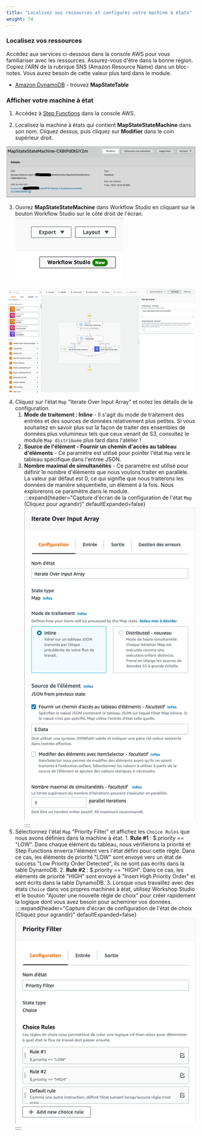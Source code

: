 ```yaml
---
title: "Localisez vos ressources et configurez votre machine à états"
weight: 74
---
```


### Localisez vos ressources

Accédez aux services ci-dessous dans la console AWS pour vous familiariser avec les ressources. Assurez-vous d'être dans la bonne région. Copiez l'ARN de la rubrique SNS (Amazon Resource Name) dans un bloc-notes. Vous aurez besoin de cette valeur plus tard dans le module.

- [Amazon DynamoDB](https://console.aws.amazon.com/dynamodbv2/home) - trouvez **MapStateTable**

### Afficher votre machine à état

1. Accédez à [Step Functions](https://console.aws.amazon.com/states/home) dans la console AWS.

2. Localisez la machine à états qui contient **MapStateStateMachine** dans son nom. Cliquez dessus, puis cliquez sur **Modifier** dans le coin supérieur droit.

![Modifier la machine à états](/static/img-fr/module-5/map-state-definition-edit.png)

3. Ouvrez **MapStateStateMachine** dans Workflow Studio en cliquant sur le bouton Workflow Studio sur le côté droit de l'écran.
![EDIT](/static/img/module-5/workflow-studio-button.png)

![EDIT](/static/img-fr/module-5/module5-workflowstudio.png)

4. Cliquez sur l'état `Map` "Iterate Over Input Array" et notez les détails de la configuration.
   1. **Mode de traitement : Inline** - Il s'agit du mode de traitement des entrées et des sources de données relativement plus petites. Si vous souhaitez en savoir plus sur la façon de traiter des ensembles de données plus volumineux tels que ceux venant de S3, consultez le module `Map distribuée` plus tard dans l'atelier !
   2. **Source de l'élément - Fournir un chemin d'accès au tableau d'éléments** - Ce paramètre est utilisé pour pointer l'état `Map` vers le tableau spécifique dans l'entrée JSON.
   3. **Nombre maximal de simultanéités** - Ce paramètre est utilisé pour définir le nombre d'éléments que nous voulons traiter en parallèle. La valeur par défaut est 0, ce qui signifie que nous traiterons les données de manière séquentielle, un élément à la fois. Nous explorerons ce paramètre dans le module.
   :::expand{header="Capture d'écran de la configuration de l'état `Map` (Cliquez pour agrandir)" defaultExpanded=false}
   ![Configuration de l'état Map](/static/img-fr/module-5/map-state-configuration.png)
   ::::
1. Sélectionnez l'état `Map` "Priority Filter" et affichez les `Choice Rules` que nous avons définies dans la machine à état.
   1. **Rule #1** : $.priority == "LOW". Dans chaque élément du tableau, nous vérifierons la priorité et Step Functions enverra l'élément vers l'état défini pour cette règle. Dans ce cas, les éléments de priorité "LOW" sont envoyé vers un état de success "Low Priority Order Detected", ils ne sont pas écrits dans la table DynamoDB.
   2. **Rule #2** : $.priority == "HIGH". Dans ce cas, les éléments de priorité "HIGH" sont envoyé à "Insert High Priority Order" et sont écrits dans la table DynamoDB.
   3. Lorsque vous travaillez avec des états `Choice` dans vos propres machines à état, utilisez Workshop Studio et le bouton "Ajouter une nouvelle règle de choix" pour créer rapidement la logique dont vous avez besoin pour acheminer vos données.
  ::::expand{header="Capture d'écran de configuration de l'état de choix (Cliquez pour agrandir)" defaultExpanded=false}
  ![Configuration de l'état de choix](/static/img-fr/module-5/choice-state-configuration.png)
  ::::

